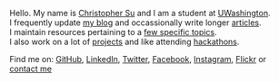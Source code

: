 Hello. My name is [Christopher Su][1] and I am a student at [UWashington][9].  
I frequently update [my blog][2] and occassionally write longer [articles][3].  
I maintain resources pertaining to a [few specific topics][4].  
I also work on a lot of [projects][8] and like attending [hackathons][10].

Find me on: [GitHub][5], [LinkedIn][6], [Twitter][7], [Facebook][11], [Instagram][12], [Flickr][13] or [contact me][14]

   [1]: http://christophersu.net/about/
   [2]: http://christophersu.net/blog/
   [3]: http://christophersu.net/articles/
   [4]: http://christophersu.net/archive/
   [5]: https://github.com/csu
   [6]: http://www.linkedin.com/in/suchristopher/
   [7]: http://twitter.com/nitrogen
   [8]: /projects/
   [9]: http://washington.edu/
   [10]: /hackathons/
   [11]: https://www.facebook.com/christophersu
   [12]: http://instagram.com/christophersu
   [13]: http://www.flickr.com/photos/christophersu/
   [14]: http://christophersu.net/contact/